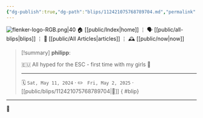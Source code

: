 ```yaml
---
{"dg-publish":true,"dg-path":"blips/112421075768789704.md","permalink":"/blips/112421075768789704/","title":"philipp on mastodon @ 2024-05-11"}
---
```



<div class="transclusion internal-embed is-loaded"><div class="markdown-embed">




![flenker-logo-RGB.png|40](/img/user/attachments/flenker-logo-RGB.png)
🏠 [[public/Index\|home]]  ⋮ 🗣️ [[public/all-blips\|blips]] ⋮  📝 [[public/All Articles\|articles]]  ⋮ 🕰️ [[public/now\|now]]


</div></div>


> [!summary] **philipp**:
>
> 🇪🇺 All hyped for the ESC - first time with my girls 🥰
> - - -
>
> 🗓️ <code>Sat, May 11, 2024</code>  · ✏️ <code> Fri, May 2, 2025</code>  · [[public/blips/112421075768789704\|🔗]]
{ #blip}


- - -

 👾
